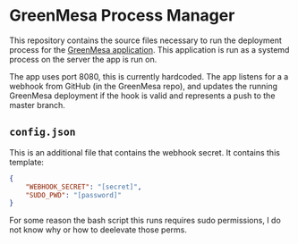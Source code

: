 # GreenMesa Process Manager

This repository contains the source files necessary to run the deployment process for the [GreenMesa application](https://github.com/enigmadigm/greenmesa). This application is run as a systemd process on the server the app is run on.

The app uses port 8080, this is currently hardcoded. The app listens for a a webhook from GitHub (in the GreenMesa repo), and updates the running GreenMesa deployment if the hook is valid and represents a push to the master branch.

## `config.json`

This is an additional file that contains the webhook secret. It contains this template:

```json
{
    "WEBHOOK_SECRET": "[secret]",
    "SUDO_PWD": "[password]"
}
```

For some reason the bash script this runs requires sudo permissions, I do not know why or how to deelevate those perms.
